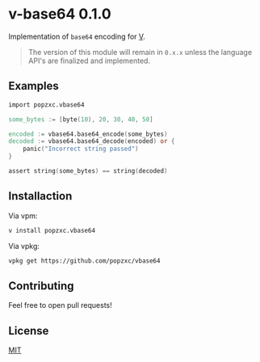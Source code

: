 # v-base64 0.1.0

Implementation of `base64` encoding for [V](https://vlang.io/).

> The version of this module will remain in `0.x.x` unless the language API's are finalized and implemented.

## Examples

```v
import popzxc.vbase64

some_bytes := [byte(10), 20, 30, 40, 50]

encoded := vbase64.base64_encode(some_bytes)
decoded := vbase64.base64_decode(encoded) or {
    panic("Incorrect string passed")
}

assert string(some_bytes) == string(decoded)
```

## Installaction

Via vpm:

```sh
v install popzxc.vbase64
```

Via vpkg:

```sh
vpkg get https://github.com/popzxc/vbase64
```

## Contributing

Feel free to open pull requests!

## License

[MIT](LICENSE)
